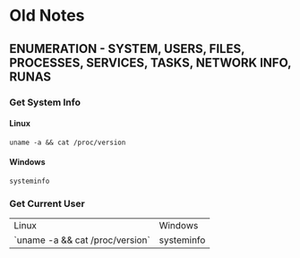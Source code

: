 # Old Notes


## ENUMERATION - SYSTEM, USERS, FILES, PROCESSES, SERVICES, TASKS, NETWORK INFO, RUNAS

### Get System Info

#### Linux
`uname -a && cat /proc/version`

#### Windows
`systeminfo`

### Get Current User

<table>
  <tr>
    <td>Linux</td>
    <td>Windows</td>
  </tr>
  <tr>
    <td>`uname -a && cat /proc/version`</td>
    <td>systeminfo</td>
  </tr>
</table>
